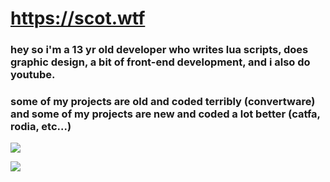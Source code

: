 # https://scot.wtf
### hey so i'm a 13 yr old developer who writes lua scripts, does graphic design, a bit of front-end development, and i also do youtube.
### some of my projects are old and coded terribly (convertware) and some of my projects are new and coded a lot better (catfa, rodia, etc...)

![](https://github-readme-stats.vercel.app/api/top-langs/?username=specowos&layout=compact&theme=dark&title_color=FEFEFE&icon_color=55D24B&text_color=FEFEFE&border_color=30363D&bg_color=0D1117)

![](https://komarev.com/ghpvc/?username=specowos&color=39D353)

